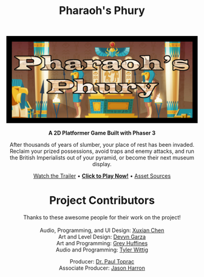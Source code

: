 <!-- Page Title -->
<h1 align="center"> Pharaoh's Phury </h1> <br>

<!-- Title Image -->
<p align="center">
  <img border="0" alt="Pharaoh's Phury - Title Card" src="/assets/images/menuCropped.png">
</p>

<!-- Game Description -->
<p align="center">
  <b>A 2D Platformer Game Built with Phaser 3</b>
</p>

<p align="center">
  After thousands of years of slumber, your place of rest has been invaded. Reclaim your prized possessions, avoid traps and enemy attacks, and run the British Imperialists out of your pyramid, or become their next museum display.
</p>

<!-- Links - Trailer, Play Game, Sources -->
<p align="center">
  <a href="https://youtu.be/IQX4wJzflHA">Watch the Trailer</a>
  •
  <a href="https://twit96.github.io/PharaohsPhury_Phaser3/"><b>Click to Play Now!</b></a>
  •
  <a href="./sources.md">Asset Sources</a>
</p>

<!-- Links - Contributors -->
<h1 align="center"> Project Contributors</h1>


<p align="center">
  Thanks to these awesome people for their work on the project!<br /><br />
  Audio, Programming, and UI Design: <a href="https://www.linkedin.com/in/xuxian-chen-81b648b5/">Xuxian Chen</a><br />
 Art and Level Design: <a href="https://www.linkedin.com/in/devyn-garza-858541160/">Devyn Garza</a><br />
 Art and Programming: <a href="https://www.linkedin.com/in/grey-huffines-45364a137/">Grey Huffines</a><br />
 Audio and Programming: <a href="https://www.linkedin.com/in/tylerwittig/">Tyler Wittig</a>
</p>

<p align="center">
 Producer: <a href="https://www.linkedin.com/in/paultoprac/">Dr. Paul Toprac</a><br />
 Associate Producer: <a href="https://www.linkedin.com/in/jason-harron-a5ba06b/">Jason Harron</a>
</p>

